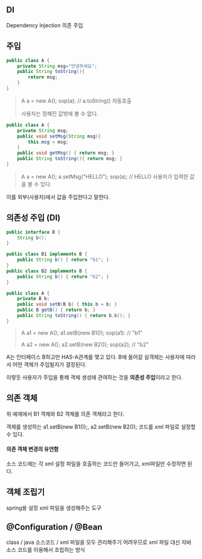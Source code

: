 ## DI
Dependency Injection
의존 주입

## 주입
```java
public class A {
	private String msg="안녕하세요";
	public String toString(){
		return msg;
	}
}
```
>A a = new A();
sop(a);	// a.toString() 자동호출
>
>사용자는 정해진 값밖에 볼 수 없다.

```java
public class A {
	private String msg;
	public void setMsg(String msg){
		this.msg = msg;
	}
	public void getMsg() { return msg; }
	public String toString(){ return msg; }
}
```
>A a = new A();
>a.setMsg("HELLO");
>sop(a); // HELLO
>사용자가 입력한 값을 볼 수 있다.

이를 외부(사용자)에서 값을 주입한다고 말한다.

## 의존성 주입 (DI)

```java
public interface B {
	String b();
}

public class B1 implements B {
	public String b() { return "b1"; }
}
public class B2 implements B {
	public String b() { return "b2"; }
}

public class A {
	private B b;
	public void setB(B b) { this.b = b; }
	public B getB() { return b; }
	public String toString() { return b.b(); }
}
```
>A a1 = new A();
>a1.setB(new B1());
>sop(a1): 			// "b1"
>
>A a2 = new A();
>a2.setB(new B2());
>sop(a2);		// "b2"

A는 인터페이스 B하고만 HAS-A관계를 맺고 있다.
B에 들어갈 실객체는 사용자에 따라서 어떤 객체가 주입될지가 결정된다.

이렇듯 사용자가 주입을 통해 객체 생성에 관여하는 것을 **의존성 주입**이라고 한다.

## 의존 객체
위 예제에서 B1 객체와 B2 객체를 의존 객체라고 한다.

객체를 생성하는 a1.setB(new B1());, a2.setB(new B2()); 코드를 xml 파일로 설정할 수 있다.

#### 의존 객체 변경의 유연함
소스 코드에는 각 xml 설정 파일을 호출하는 코드만 들어가고, xml파일만 수정하면 된다.

## 객체 조립기
spring용 설정 xml 파일을 생성해주는 도구

## @Configuration / @Bean
class / java 소스코드 / xml 파일을 모두 관리해주기 어려우므로 xml 파일 대신 자바 소스 코드를 이용해서 조립하는 방식
<!--stackedit_data:
eyJoaXN0b3J5IjpbLTE1OTc1OTE4NDYsLTUzNzA1Njk5OV19
-->